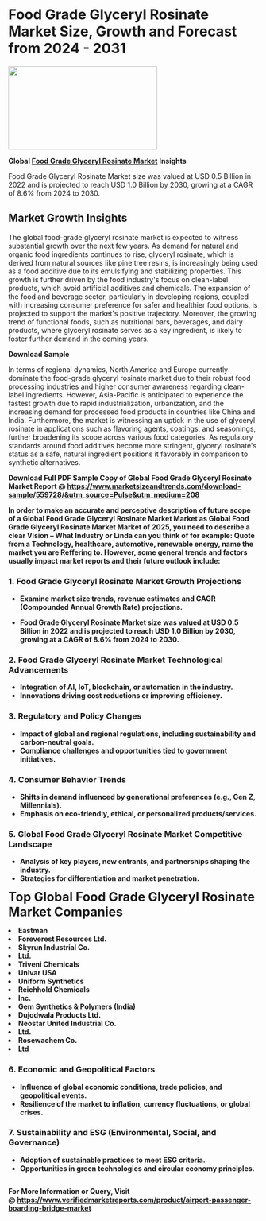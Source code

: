 <H1>Food Grade Glyceryl Rosinate Market Size, Growth and Forecast from 2024 - 2031</H1><img class="aligncenter size-medium wp-image-584254" src="https://thirdeyenews.in/wp-content/uploads/2024/09/Global-Market-Research-300x168.jpeg" alt="" width="300" height="168" /><p><strong>Global&nbsp;<a href="https://www.marketsizeandtrends.com/download-sample/559728/&amp;utm_source=Pulse&amp;utm_medium=208">Food Grade Glyceryl Rosinate Market</a> Insights</strong></p><p>Food Grade Glyceryl Rosinate Market size was valued at USD 0.5 Billion in 2022 and is projected to reach USD 1.0 Billion by 2030, growing at a CAGR of 8.6% from 2024 to 2030.</p><p><h2>Market Growth Insights</h2> <p>The global food-grade glyceryl rosinate market is expected to witness substantial growth over the next few years. As demand for natural and organic food ingredients continues to rise, glyceryl rosinate, which is derived from natural sources like pine tree resins, is increasingly being used as a food additive due to its emulsifying and stabilizing properties. This growth is further driven by the food industry's focus on clean-label products, which avoid artificial additives and chemicals. The expansion of the food and beverage sector, particularly in developing regions, coupled with increasing consumer preference for safer and healthier food options, is projected to support the market's positive trajectory. Moreover, the growing trend of functional foods, such as nutritional bars, beverages, and dairy products, where glyceryl rosinate serves as a key ingredient, is likely to foster further demand in the coming years.</p> <p><strong>Download Sample</strong></p> <p>In terms of regional dynamics, North America and Europe currently dominate the food-grade glyceryl rosinate market due to their robust food processing industries and higher consumer awareness regarding clean-label ingredients. However, Asia-Pacific is anticipated to experience the fastest growth due to rapid industrialization, urbanization, and the increasing demand for processed food products in countries like China and India. Furthermore, the market is witnessing an uptick in the use of glyceryl rosinate in applications such as flavoring agents, coatings, and seasonings, further broadening its scope across various food categories. As regulatory standards around food additives become more stringent, glyceryl rosinate's status as a safe, natural ingredient positions it favorably in comparison to synthetic alternatives.</p> <p><strong></p><p><span class=""><strong>Download Full PDF Sample Copy of Global Food Grade Glyceryl Rosinate Market Report</strong> @ <a href="https://www.marketsizeandtrends.com/download-sample/559728/&amp;utm_source=Pulse&amp;utm_medium=208" target="_blank">https://www.marketsizeandtrends.com/download-sample/559728/&amp;utm_source=Pulse&amp;utm_medium=208</a></span></p><p>In order to make an accurate and perceptive description of future scope of a Global&nbsp;Food Grade Glyceryl Rosinate Market Market as Global&nbsp;Food Grade Glyceryl Rosinate Market Market of 2025, you need to describe a clear Vision &ndash; What Industry or Linda can you think of for example: Quote from a Technology, healthcare, automotive, renewable energy, name the market you are Reffering to. However, some general trends and factors usually impact market reports and their future outlook include:</p><h3>1.&nbsp;<strong>Food Grade Glyceryl Rosinate Market Growth Projections</strong></h3><ul><li>Examine market size trends, revenue estimates and CAGR (Compounded Annual Growth Rate) projections.</li><li><p>Food Grade Glyceryl Rosinate Market size was valued at USD 0.5 Billion in 2022 and is projected to reach USD 1.0 Billion by 2030, growing at a CAGR of 8.6% from 2024 to 2030.</p></li></ul><h3>2.&nbsp;<strong>Food Grade Glyceryl Rosinate Market Technological Advancements</strong></h3><ul><li>Integration of AI, IoT, blockchain, or automation in the industry.</li><li>Innovations driving cost reductions or improving efficiency.</li></ul><h3>3.&nbsp;<strong>Regulatory and Policy Changes</strong></h3><ul><li>Impact of global and regional regulations, including sustainability and carbon-neutral goals.</li><li>Compliance challenges and opportunities tied to government initiatives.</li></ul><h3>4.&nbsp;<strong>Consumer Behavior Trends</strong></h3><ul><li>Shifts in demand influenced by generational preferences (e.g., Gen Z, Millennials).</li><li>Emphasis on eco-friendly, ethical, or personalized products/services.</li></ul><h3>5.&nbsp;<strong>Global Food Grade Glyceryl Rosinate Market Competitive Landscape</strong></h3><ul><li>Analysis of key players, new entrants, and partnerships shaping the industry.</li><li>Strategies for differentiation and market penetration.</li></ul><p data-pm-slice="1 1 []"><span style="color: inherit; font-family: inherit; font-size: 25px;">Top Global Food Grade Glyceryl Rosinate Market Companies</span></p><div class="" data-test-id=""><p><li>Eastman</li><li> Foreverest Resources Ltd.</li><li> Skyrun Industrial Co.</li><li> Ltd.</li><li> Triveni Chemicals</li><li> Univar USA</li><li> Uniform Synthetics</li><li> Reichhold Chemicals</li><li> Inc.</li><li> Gem Synthetics & Polymers (India)</li><li> Dujodwala Products Ltd.</li><li> Neostar United Industrial Co.</li><li> Ltd.</li><li> Rosewachem Co.</li><li> Ltd</li></p></div><h3>6.&nbsp;<strong>Economic and Geopolitical Factors</strong></h3><ul><li>Influence of global economic conditions, trade policies, and geopolitical events.</li><li>Resilience of the market to inflation, currency fluctuations, or global crises.</li></ul><h3>7.&nbsp;<strong>Sustainability and ESG (Environmental, Social, and Governance)</strong></h3><ul><li>Adoption of sustainable practices to meet ESG criteria.</li><li>Opportunities in green technologies and circular economy principles.</li></ul><h2><strong style="font-size: 14px;">For More Information or Query, Visit @&nbsp;</strong><a style="background-color: #ffffff; font-size: 14px;" href="https://www.marketsizeandtrends.com/report/food-grade-glyceryl-rosinate-market/" target="_blank">https://www.verifiedmarketreports.com/product/airport-passenger-boarding-bridge-market</a></h2>
